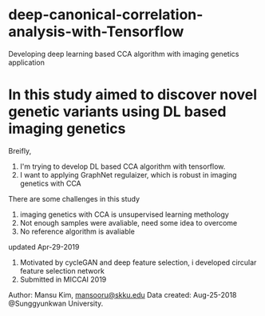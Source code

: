 # deep-canonical-correlation-analysis-with-Tensorflow
Developing deep learning based CCA algorithm with imaging genetics application
# In this study aimed to discover novel genetic variants using DL based imaging genetics 
Breifly, 
1) I'm trying to develop DL based CCA algorithm with tensorflow.
2) I want to applying GraphNet regulaizer, which is robust in imaging genetics with CCA

There are some challenges in this study
1) imaging genetics with CCA is unsupervised learning methology 
2) Not enough samples were avaliable, need some idea to overcome
3) No reference algorithm is avaliable

updated Apr-29-2019
1) Motivated by cycleGAN and deep feature selection, i developed circular feature selection network 
2) Submitted in MICCAI 2019

Author: Mansu Kim, mansooru@skku.edu
Data created: Aug-25-2018
@Sunggyunkwan University.
